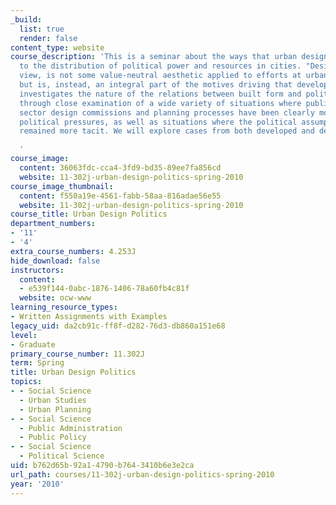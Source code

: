 ```yaml
---
_build:
  list: true
  render: false
content_type: website
course_description: 'This is a seminar about the ways that urban design contributes
  to the distribution of political power and resources in cities. "Design," in this
  view, is not some value-neutral aesthetic applied to efforts at urban development
  but is, instead, an integral part of the motives driving that development. The class
  investigates the nature of the relations between built form and political purposes
  through close examination of a wide variety of situations where public and private
  sector design commissions and planning processes have been clearly motivated by
  political pressures, as well as situations where the political assumptions have
  remained more tacit. We will explore cases from both developed and developing countries.

  '
course_image:
  content: 36063fdc-cca4-3fd9-bd35-89ee7fa856cd
  website: 11-302j-urban-design-politics-spring-2010
course_image_thumbnail:
  content: f550a19e-4561-fabb-58aa-816adae56e55
  website: 11-302j-urban-design-politics-spring-2010
course_title: Urban Design Politics
department_numbers:
- '11'
- '4'
extra_course_numbers: 4.253J
hide_download: false
instructors:
  content:
  - e539f144-0abc-1876-1406-78a60fb4c81f
  website: ocw-www
learning_resource_types:
- Written Assignments with Examples
legacy_uid: da2cb91c-ff8f-d282-76d3-db860a151e68
level:
- Graduate
primary_course_number: 11.302J
term: Spring
title: Urban Design Politics
topics:
- - Social Science
  - Urban Studies
  - Urban Planning
- - Social Science
  - Public Administration
  - Public Policy
- - Social Science
  - Political Science
uid: b762d65b-92a1-4790-b764-3410b6e3e2ca
url_path: courses/11-302j-urban-design-politics-spring-2010
year: '2010'
---
```

